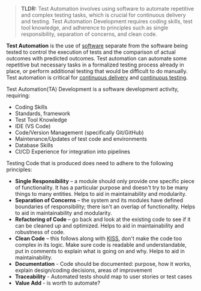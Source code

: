 > **TLDR:** Test Automation involves using software to automate repetitive and complex testing tasks, which is crucial for continuous delivery and testing. Test Automation Development requires coding skills, test tool knowledge, and adherence to principles such as single responsibility, separation of concerns, and clean code.

**Test Automation** is the use of [software](https://en.wikipedia.org/wiki/Software) separate from the software being tested to control the execution of tests and the comparison of actual outcomes with predicted outcomes. Test automation can automate some repetitive but necessary tasks in a formalized testing process already in place, or perform additional testing that would be difficult to do manually. Test automation is critical for [continuous delivery](https://en.wikipedia.org/wiki/Continuous_delivery) and [continuous testing](https://en.wikipedia.org/wiki/Continuous_testing).

Test Automation(TA) Development is a software development activity, requiring:
* Coding Skills
* Standards, framework
* Test Tool Knowledge
* IDE (VS Code)
* Code/Version Management (specifically Git/GitHub)
* Maintenance/Updates of test code and environments
* Database Skills
* CI/CD Experience for integration into pipelines


Testing Code that is produced does need to adhere to the following principles:
* **Single Responsibility** – a module should only provide one specific piece of functionality. It has a particular purpose and doesn't try to be many things to many entities. Helps to aid in maintainability and modularity. 
* **Separation of Concerns** – the system and its modules have defined boundaries of responsibility; there isn't an overlap of functionality. Helps to aid in maintainability and modularity. 
* **Refactoring of Code** – go back and look at the existing code to see if it can be cleaned up and optimized. Helps to aid in maintainability and robustness of code. 
* **Clean Code** – this follows along with [KISS](https://en.wikipedia.org/wiki/KISS_principle), don't make the code too complex in its logic. Make sure code is readable and understandable, put in comments to explain what is going on and why. Helps to aid in maintainability. 
* **Documentation** - Code should be documented: purpose, how it works, explain design/coding decisions, areas of improvement
* **Traceability** - Automated tests should map to user stories or test cases
* **Value Add** - is worth to automate?



